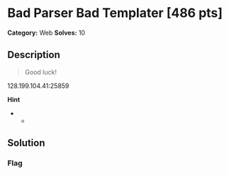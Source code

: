 # Bad Parser Bad Templater [486 pts]

**Category:** Web
**Solves:** 10

## Description
>Good luck!

128.199.104.41:25859

**Hint**
* -

## Solution

### Flag

